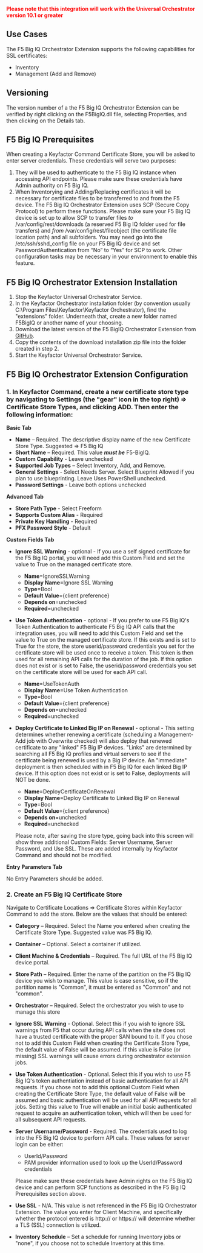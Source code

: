 <span style="color:red">**Please note that this integration will work with the Universal Orchestrator version 10.1 or greater**</span>

## Use Cases

The F5 Big IQ Orchestrator Extension supports the following capabilities for SSL certificates:

- Inventory
- Management (Add and Remove)


## Versioning

The version number of a the F5 Big IQ Orchestrator Extension can be verified by right clicking on the F5BigIQ.dll file, selecting Properties, and then clicking on the Details tab.


## F5 Big IQ Prerequisites

When creating a Keyfactor Command Certificate Store, you will be asked to enter server credentials.  These credentials will serve two purposes:
1. They will be used to authenticate to the F5 Big IQ instance when accessing API endpoints.  Please make sure these credentials have Admin authority on F5 Big IQ.
2. When Inventorying and Adding/Replacing certificates it will be necessary for certificate files to be transferred to and from the F5 device.  The F5 Big IQ Orchestrator Extension uses SCP (Secure Copy Protocol) to perform these functions.  Please make sure your F5 Big IQ device is set up to allow SCP to transfer files *to* /var/config/rest/downloads (a reserved F5 Big IQ folder used for file transfers) and *from* /var/config/rest/fileobject (the certificate file location path) and all subfolders.  You may need go into the /etc/ssh/sshd_config file on your F5 Big IQ device and set PasswordAuthentication from “No” to “Yes” for SCP to work.  Other configuration tasks may be necessary in your environment to enable this feature.


## F5 Big IQ Orchestrator Extension Installation

1. Stop the Keyfactor Universal Orchestrator Service.
2. In the Keyfactor Orchestrator installation folder (by convention usually C:\Program Files\Keyfactor\Keyfactor Orchestrator), find the "extensions" folder. Underneath that, create a new folder named F5BigIQ or another name of your choosing.
3. Download the latest version of the F5 BigIQ Orchestrator Extension from [GitHub](https://github.com/Keyfactor/f5-bigiq-rest-orchestrator).
4. Copy the contents of the download installation zip file into the folder created in step 2.
5. Start the Keyfactor Universal Orchestrator Service.


## F5 Big IQ Orchestrator Extension Configuration

### 1\. In Keyfactor Command, create a new certificate store type by navigating to Settings (the "gear" icon in the top right) => Certificate Store Types, and clicking ADD.  Then enter the following information:

**Basic Tab**
- **Name** – Required. The descriptive display name of the new Certificate Store Type.  Suggested => F5 Big IQ
- **Short Name** – Required. This value ***must be*** F5-BigIQ.
- **Custom Capability** - Leave unchecked
- **Supported Job Types** – Select Inventory, Add, and Remove.
- **General Settings** - Select Needs Server.  Select Blueprint Allowed if you plan to use blueprinting.  Leave Uses PowerShell unchecked.
- **Password Settings** - Leave both options unchecked

**Advanced Tab**
- **Store Path Type** - Select Freeform
- **Supports Custom Alias** - Required
- **Private Key Handling** - Required
- **PFX Password Style** - Default

**Custom Fields Tab**

- **Ignore SSL Warning** - optional - If you use a self signed certificate for the F5 Big IQ portal, you will need add this Custom Field and set the value to True on the managed certificate store.
  - **Name**=IgnoreSSLWarning
  - **Display Name**=Ignore SSL Warning
  - **Type**=Bool
  - **Default Value**={client preference}
  - **Depends on**=unchecked
  - **Required**=unchecked

- **Use Token Authentication** - optional - If you prefer to use F5 Big IQ's Token Authentication to authenticate F5 Big IQ API calls that the integration uses, you will need to add this Custom Field and set the value to True on the managed certificate store.  If this exists and is set to True for the store, the store userid/password credentials you set for the certificate store will be used once to receive a token.  This token is then used for all remaining API calls for the duration of the job.  If this option does not exist or is set to False, the userid/password credentials you set on the certificate store will be used for each API call.
  - **Name**=UseTokenAuth
  - **Display Name**=Use Token Authentication
  - **Type**=Bool
  - **Default Value**={client preference}
  - **Depends on**=unchecked
  - **Required**=unchecked

- **Deploy Certificate to Linked Big IP on Renewal** - optional - This setting determines whether renewing a certificate (scheduling a Management-Add job with Overwrite checked) will also deploy that renewed certificate to any "linked" F5 Big IP devices.  "Links" are determined by searching all F5 Big IQ profiles and virtual servers to see if the certificate being renewed is used by a Big IP device.  An "immediate" deployment is then scheduled with in F5 Big IQ for each linked Big IP device.  If this option does not exist or is set to False, deployments will NOT be done.
  - **Name**=DeployCertificateOnRenewal
  - **Display Name**=Deploy Certificate to Linked Big IP on Renewal
  - **Type**=Bool
  - **Default Value**={client preference}
  - **Depends on**=unchecked
  - **Required**=unchecked

  Please note, after saving the store type, going back into this screen will show three additional Custom Fields: Server Username, Server Password, and Use SSL.  These are added internally by Keyfactor Command and should not be modified.

**Entry Parameters Tab**

No Entry Parameters should be added.


### 2\. Create an F5 Big IQ Certificate Store

Navigate to Certificate Locations =\> Certificate Stores within Keyfactor Command to add the store. Below are the values that should be entered:

- **Category** – Required.  Select the Name you entered when creating the Certificate Store Type.  Suggested value was F5 Big IQ.

- **Container** – Optional.  Select a container if utilized.

- **Client Machine & Credentials** – Required.  The full URL of the F5 Big IQ device portal.  
  
- **Store Path** – Required.  Enter the name of the partition on the F5 Big IQ device you wish to manage.  This value is case sensitive, so if the partition name is "Common", it must be entered as "Common" and not "common".

- **Orchestrator** – Required.  Select the orchestrator you wish to use to manage this store

- **Ignore SSL Warning** - Optional.  Select this if you wish to ignore SSL warnings from F5 that occur during API calls when the site does not have a trusted certificate with the proper SAN bound to it.  If you chose not to add this Custom Field when creating the Certificate Store Type, the default value of False will be assumed.  If this value is False (or missing) SSL warnings will cause errors during orchestrator extension jobs.

- **Use Token Authentication** - Optional.  Select this if you wish to use F5 Big IQ's token authentiation instead of basic authentication for all API requests.  If you chose not to add this optional Custom Field when creating the Certificate Store Type, the default value of False will be assumed and basic authentication will be used for all API requests for all jobs.  Setting this value to True will enable an initial basic authenticated request to acquire an authentication token, which will then be used for all subsequent API requests.

- **Server Username/Password** - Required.  The credentials used to log into the F5 Big IQ device to perform API calls.  These values for server login can be either:
  
  - UserId/Password
  - PAM provider information used to look up the UserId/Password credentials

  Please make sure these credentials have Admin rights on the F5 Big IQ device and can perform SCP functions as described in the F5 Big IQ Prerequisites section above.

- **Use SSL** - N/A.  This value is not referenced in the F5 Big IQ Orchestrator Extension.  The value you enter for Client Machine, and specifically whether the protocol entered is http:// or https:// will determine whether a TLS (SSL) connection is utilized.

- **Inventory Schedule** – Set a schedule for running Inventory jobs or "none", if you choose not to schedule Inventory at this time.